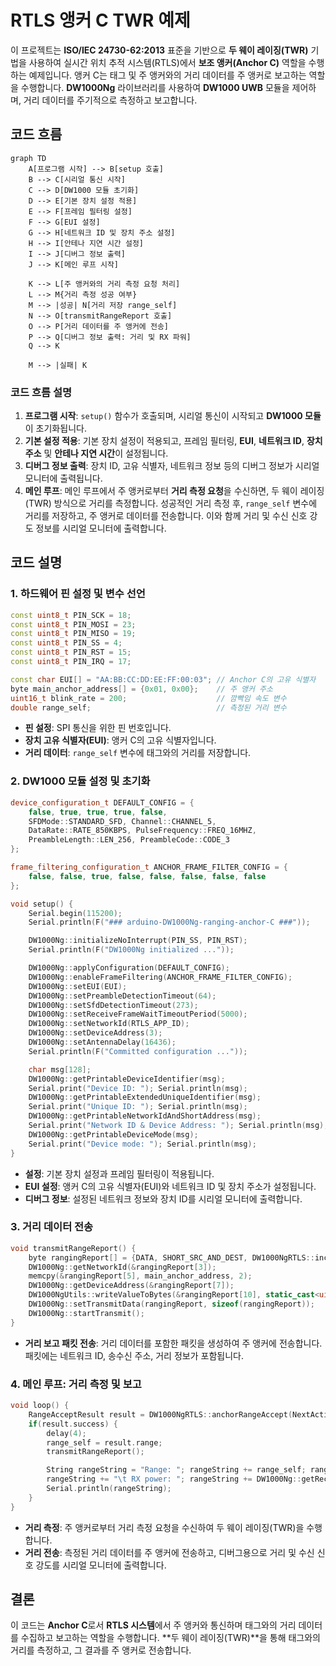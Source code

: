 # RTLS 앵커 C TWR 예제

이 프로젝트는 **ISO/IEC 24730-62:2013** 표준을 기반으로 **두 웨이 레이징(TWR)** 기법을 사용하여 실시간 위치 추적 시스템(RTLS)에서 **보조 앵커(Anchor C)** 역할을 수행하는 예제입니다. 앵커 C는 태그 및 주 앵커와의 거리 데이터를 주 앵커로 보고하는 역할을 수행합니다. **DW1000Ng** 라이브러리를 사용하여 **DW1000 UWB** 모듈을 제어하며, 거리 데이터를 주기적으로 측정하고 보고합니다.

## 코드 흐름

```mermaid
graph TD
    A[프로그램 시작] --> B[setup 호출]
    B --> C[시리얼 통신 시작]
    C --> D[DW1000 모듈 초기화]
    D --> E[기본 장치 설정 적용]
    E --> F[프레임 필터링 설정]
    F --> G[EUI 설정]
    G --> H[네트워크 ID 및 장치 주소 설정]
    H --> I[안테나 지연 시간 설정]
    I --> J[디버그 정보 출력]
    J --> K[메인 루프 시작]

    K --> L[주 앵커와의 거리 측정 요청 처리]
    L --> M{거리 측정 성공 여부}
    M --> |성공| N[거리 저장 range_self]
    N --> O[transmitRangeReport 호출]
    O --> P[거리 데이터를 주 앵커에 전송]
    P --> Q[디버그 정보 출력: 거리 및 RX 파워]
    Q --> K

    M --> |실패| K
```

### 코드 흐름 설명

1. **프로그램 시작**: `setup()` 함수가 호출되며, 시리얼 통신이 시작되고 **DW1000 모듈**이 초기화됩니다.
2. **기본 설정 적용**: 기본 장치 설정이 적용되고, 프레임 필터링, **EUI**, **네트워크 ID**, **장치 주소** 및 **안테나 지연 시간**이 설정됩니다.
3. **디버그 정보 출력**: 장치 ID, 고유 식별자, 네트워크 정보 등의 디버그 정보가 시리얼 모니터에 출력됩니다.
4. **메인 루프**: 메인 루프에서 주 앵커로부터 **거리 측정 요청**을 수신하면, 두 웨이 레이징(TWR) 방식으로 거리를 측정합니다. 성공적인 거리 측정 후, `range_self` 변수에 거리를 저장하고, 주 앵커로 데이터를 전송합니다. 이와 함께 거리 및 수신 신호 강도 정보를 시리얼 모니터에 출력합니다.

## 코드 설명

### 1. **하드웨어 핀 설정 및 변수 선언**
```cpp
const uint8_t PIN_SCK = 18;
const uint8_t PIN_MOSI = 23;
const uint8_t PIN_MISO = 19;
const uint8_t PIN_SS = 4;
const uint8_t PIN_RST = 15;
const uint8_t PIN_IRQ = 17;

const char EUI[] = "AA:BB:CC:DD:EE:FF:00:03"; // Anchor C의 고유 식별자
byte main_anchor_address[] = {0x01, 0x00};    // 주 앵커 주소
uint16_t blink_rate = 200;                    // 깜빡임 속도 변수
double range_self;                            // 측정된 거리 변수
```
- **핀 설정**: SPI 통신을 위한 핀 번호입니다.
- **장치 고유 식별자(EUI)**: 앵커 C의 고유 식별자입니다.
- **거리 데이터**: `range_self` 변수에 태그와의 거리를 저장합니다.

### 2. **DW1000 모듈 설정 및 초기화**

```cpp
device_configuration_t DEFAULT_CONFIG = {
    false, true, true, true, false,
    SFDMode::STANDARD_SFD, Channel::CHANNEL_5,
    DataRate::RATE_850KBPS, PulseFrequency::FREQ_16MHZ,
    PreambleLength::LEN_256, PreambleCode::CODE_3
};

frame_filtering_configuration_t ANCHOR_FRAME_FILTER_CONFIG = {
    false, false, true, false, false, false, false, false
};

void setup() {
    Serial.begin(115200);
    Serial.println(F("### arduino-DW1000Ng-ranging-anchor-C ###"));

    DW1000Ng::initializeNoInterrupt(PIN_SS, PIN_RST);
    Serial.println(F("DW1000Ng initialized ..."));

    DW1000Ng::applyConfiguration(DEFAULT_CONFIG);
    DW1000Ng::enableFrameFiltering(ANCHOR_FRAME_FILTER_CONFIG);
    DW1000Ng::setEUI(EUI);
    DW1000Ng::setPreambleDetectionTimeout(64);
    DW1000Ng::setSfdDetectionTimeout(273);
    DW1000Ng::setReceiveFrameWaitTimeoutPeriod(5000);
    DW1000Ng::setNetworkId(RTLS_APP_ID);
    DW1000Ng::setDeviceAddress(3);
    DW1000Ng::setAntennaDelay(16436);
    Serial.println(F("Committed configuration ..."));

    char msg[128];
    DW1000Ng::getPrintableDeviceIdentifier(msg);
    Serial.print("Device ID: "); Serial.println(msg);
    DW1000Ng::getPrintableExtendedUniqueIdentifier(msg);
    Serial.print("Unique ID: "); Serial.println(msg);
    DW1000Ng::getPrintableNetworkIdAndShortAddress(msg);
    Serial.print("Network ID & Device Address: "); Serial.println(msg);
    DW1000Ng::getPrintableDeviceMode(msg);
    Serial.print("Device mode: "); Serial.println(msg);
}
```
- **설정**: 기본 장치 설정과 프레임 필터링이 적용됩니다.
- **EUI 설정**: 앵커 C의 고유 식별자(EUI)와 네트워크 ID 및 장치 주소가 설정됩니다.
- **디버그 정보**: 설정된 네트워크 정보와 장치 ID를 시리얼 모니터에 출력합니다.

### 3. **거리 데이터 전송**

```cpp
void transmitRangeReport() {
    byte rangingReport[] = {DATA, SHORT_SRC_AND_DEST, DW1000NgRTLS::increaseSequenceNumber(), 0,0, 0,0, 0,0, 0x60, 0,0 };
    DW1000Ng::getNetworkId(&rangingReport[3]);
    memcpy(&rangingReport[5], main_anchor_address, 2);
    DW1000Ng::getDeviceAddress(&rangingReport[7]);
    DW1000NgUtils::writeValueToBytes(&rangingReport[10], static_cast<uint16_t>((range_self * 1000)), 2);
    DW1000Ng::setTransmitData(rangingReport, sizeof(rangingReport));
    DW1000Ng::startTransmit();
}
```
- **거리 보고 패킷 전송**: 거리 데이터를 포함한 패킷을 생성하여 주 앵커에 전송합니다. 패킷에는 네트워크 ID, 송수신 주소, 거리 정보가 포함됩니다.

### 4. **메인 루프: 거리 측정 및 보고**

```cpp
void loop() {
    RangeAcceptResult result = DW1000NgRTLS::anchorRangeAccept(NextActivity::ACTIVITY_FINISHED, blink_rate);
    if(result.success) {
        delay(4);
        range_self = result.range;
        transmitRangeReport();

        String rangeString = "Range: "; rangeString += range_self; rangeString += " m";
        rangeString += "\t RX power: "; rangeString += DW1000Ng::getReceivePower(); rangeString += " dBm";
        Serial.println(rangeString);
    }
}
```
- **거리 측정**: 주 앵커로부터 거리 측정 요청을 수신하여 두 웨이 레이징(TWR)을 수행합니다.
- **거리 전송**: 측정된 거리 데이터를 주 앵커에 전송하고, 디버그용으로 거리 및 수신 신호 강도를 시리얼 모니터에 출력합니다.

## 결론

이 코드는 **Anchor C**로서 **RTLS 시스템**에서 주 앵커와 통신하며 태그와의 거리 데이터를 수집하고 보고하는 역할을 수행합니다. **두 웨이 레이징(TWR)**을 통해 태그와의 거리를 측정하고, 그 결과를 주 앵커로 전송합니다.